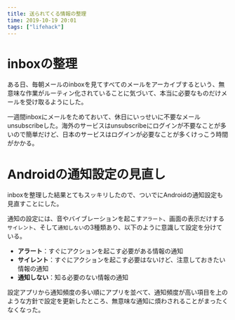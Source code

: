 ```yaml
---
title: 送られてくる情報の整理
time: 2019-10-19 20:01
tags: ["lifehack"]
---
```


# inboxの整理
ある日、毎朝メールのinboxを見てすべてのメールをアーカイブするという、無意味な作業がルーティン化されていることに気づいて、本当に必要なものだけメールを受け取るようにした。

一週間inboxにメールをためておいて、休日にいっせいに不要なメールunsubscribeした。海外のサービスはunsubscribeにログインが不要なことが多いので簡単だけど、日本のサービスはログインが必要なことが多くけっこう時間がかかる。

# Androidの通知設定の見直し
inboxを整理した結果とてもスッキリしたので、ついでにAndroidの通知設定も見直すことにした。

通知の設定には、音やバイブレーションを起こす`アラート`、画面の表示だけする`サイレント`、そして`通知しない`の3種類あり、以下のように意識して設定を分けている。

* **アラート**：すぐにアクションを起こす必要がある情報の通知
* **サイレント**：すぐにアクションを起こす必要はないけど、注意しておきたい情報の通知
* **通知しない**：知る必要のない情報の通知

設定アプリから通知頻度の多い順にアプリを並べて、通知頻度が高い項目を上のような方針で設定を更新したところ、無意味な通知に煩わされることがまったくなくなった。
